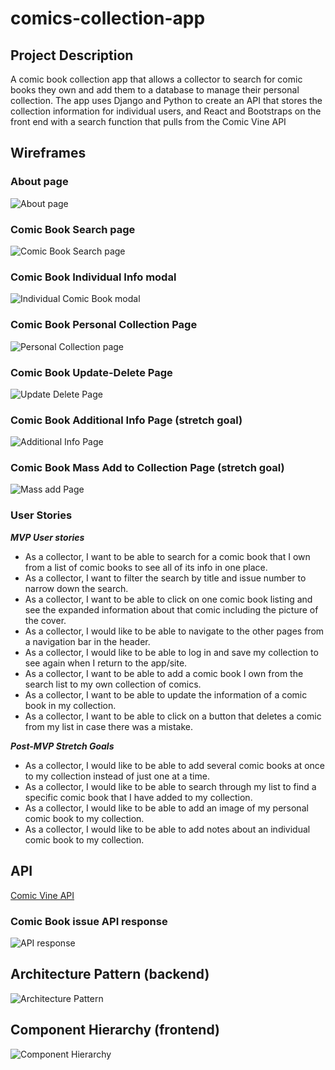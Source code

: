 # comics-collection-app

## Project Description

A comic book collection app that allows a collector to search for comic books they own and add them to a database to manage their personal collection.
The app uses Django and Python to create an API that stores the collection information for individual users, and React and Bootstraps on the front end with a search function that pulls from the Comic Vine API

## Wireframes

### About page

![About page](https://github.com/SpideyFanDan/comics-collection-app/blob/master/wireframes/comic-book-collection-about-page.jpg)

### Comic Book Search page

![Comic Book Search page](https://github.com/SpideyFanDan/comics-collection-app/blob/master/wireframes/comic-book-search-page.jpg)

### Comic Book Individual Info modal

![Individual Comic Book modal](https://github.com/SpideyFanDan/comics-collection-app/blob/master/wireframes/comic-book-info-modal.jpg)

### Comic Book Personal Collection Page

![Personal Collection page](https://github.com/SpideyFanDan/comics-collection-app/blob/master/wireframes/comic-book-personal-collection-page.jpg)

### Comic Book Update-Delete Page

![Update Delete Page](https://github.com/SpideyFanDan/comics-collection-app/blob/master/wireframes/comic-book-update-delete-page.jpg)

### Comic Book Additional Info Page (stretch goal)

![Additional Info Page](https://github.com/SpideyFanDan/comics-collection-app/blob/master/wireframes/comic-book-add-info-page.jpg)

### Comic Book Mass Add to Collection Page (stretch goal)

![Mass add Page](https://github.com/SpideyFanDan/comics-collection-app/blob/master/wireframes/mass-add-from-search-list.jpg)

### User Stories

_**MVP User stories**_

- As a collector, I want to be able to search for a comic book that I own from a list of comic books to see all of its info in one place.
- As a collector, I want to filter the search by title and issue number to narrow down the search.
- As a collector, I want to be able to click on one comic book listing and see the expanded information about that comic including the picture of the cover.
- As a collector, I would like to be able to navigate to the other pages from a navigation bar in the header.
- As a collector, I would like to be able to log in and save my collection to see again when I return to the app/site.
- As a collector, I want to be able to add a comic book I own from the search list to my own collection of comics.
- As a collector, I want to be able to update the information of a comic book in my collection.
- As a collector, I want to be able to click on a button that deletes a comic from my list in case there was a mistake.

_**Post-MVP Stretch Goals**_

- As a collector, I would like to be able to add several comic books at once to my collection instead of just one at a time.
- As a collector, I would like to be able to search through my list to find a specific comic book that I have added to my collection.
- As a collector, I would like to be able to add an image of my personal comic book to my collection.
- As a collector, I would like to be able to add notes about an individual comic book to my collection.

## API

[Comic Vine API](https://comicvine.gamespot.com/api/issues/?api_key=[MyAPIKey]&format=json)

### Comic Book issue API response

![API response](https://github.com/SpideyFanDan/comic-book-organizer/blob/87be78c316c5db2bde388e9bbecd6c9441b25cd2/Wireframes/API-screenshot.png)

## Architecture Pattern (backend)

![Architecture Pattern](https://github.com/SpideyFanDan/comics-collection-app/blob/master/wireframes/architecture-pattern.jpg)

## Component Hierarchy (frontend)

![Component Hierarchy](https://github.com/SpideyFanDan/comics-collection-app/blob/master/wireframes/component-hierarchy.jpg)
